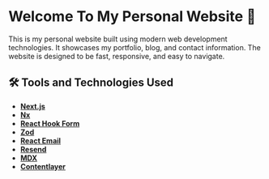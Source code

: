 # Welcome To My Personal Website 👋

This is my personal website built using modern web development technologies. It showcases my portfolio, blog, and contact information. The website is designed to be fast, responsive, and easy to navigate.

## 🛠️ Tools and Technologies Used

- **[Next.js](https://nextjs.org/)**
- **[Nx](https://nx.dev/)**
- **[React Hook Form](https://react-hook-form.com/)**
- **[Zod](https://zod.dev/)**
- **[React Email](https://react.email/)**
- **[Resend](https://resend.com/)**
- **[MDX](https://mdxjs.com/)**
- **[Contentlayer](https://contentlayer.dev/)**


